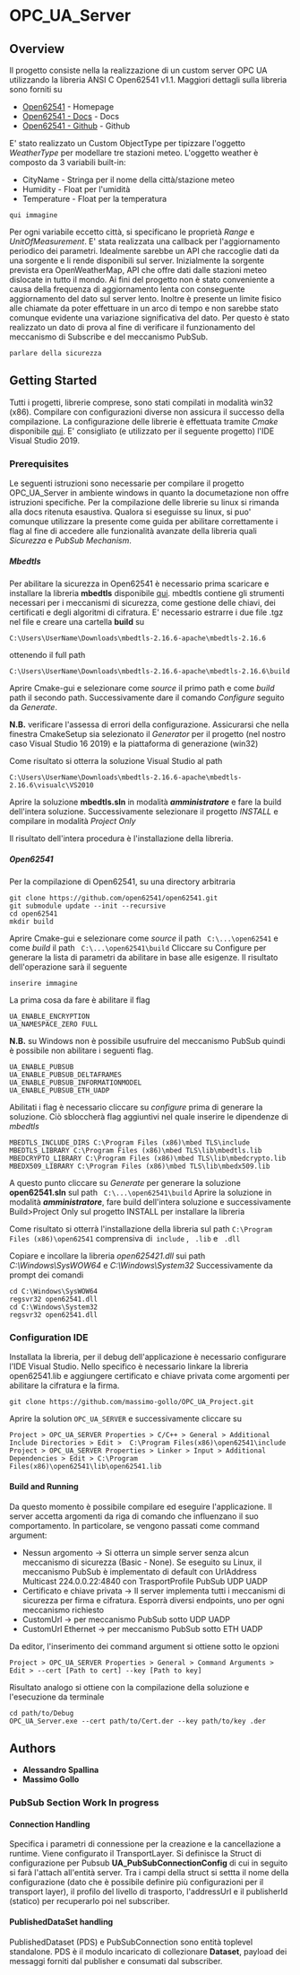 # OPC_UA_Server

## Overview

Il progetto consiste nella la realizzazione di un custom server OPC UA utilizzando la libreria ANSI C Open62541 v1.1. Maggiori dettagli sulla libreria sono forniti su 
* [Open62541](https://open62541.org/) - Homepage
* [Open62541 - Docs](https://open62541.org/doc/current/) - Docs
* [Open62541 - Github](https://github.com/open62541/open62541) - Github

E' stato realizzato un Custom ObjectType per tipizzare l'oggetto *WeatherType* per modellare tre stazioni meteo. L'oggetto weather è composto da 3 variabili built-in: 
* CityName - Stringa per il nome della città/stazione meteo
* Humidity - Float per l'umidità
* Temperature - Float per la temperatura

```
qui immagine 
```
Per ogni variabile eccetto città, si specificano le proprietà *Range* e *UnitOfMeasurement*.
E' stata realizzata una callback per l'aggiornamento periodico dei parametri. Idealmente sarebbe un API che raccoglie dati da una sorgente e li rende disponibili sul server. 
Inizialmente la sorgente prevista era OpenWeatherMap, API che offre dati dalle stazioni meteo dislocate in tutto il mondo. Ai fini del progetto non è stato conveniente a causa della frequenza di aggiornamento lenta con conseguente
aggiornamento del dato sul server lento. Inoltre è presente un limite fisico alle chiamate da poter effettuare in un arco di tempo e non sarebbe stato comunque evidente
una variazione significativa del dato. Per questo è stato realizzato un dato di prova al fine di verificare il funzionamento del meccanismo di Subscribe e del meccanismo PubSub.

```
parlare della sicurezza 
```

## Getting Started

Tutti i progetti, librerie comprese, sono stati compilati in modalità win32 (x86).
Compilare con configurazioni diverse non assicura il successo della compilazione.
La configurazione delle librerie è effettuata tramite *Cmake* disponibile [qui](https://cmake.org/download/).
E' consigliato (e utilizzato per il seguente progetto) l'IDE Visual Studio 2019.
### Prerequisites

Le seguenti istruzioni sono necessarie per compilare il progetto OPC_UA_Server in ambiente windows in quanto la documetazione non offre istruzioni specifiche. Per la compilazione delle librerie su linux si rimanda alla docs ritenuta esaustiva. 
Qualora si eseguisse su linux, si puo' comunque utilizzare la presente come guida per abilitare correttamente i flag al fine di accedere alle funzionalità avanzate della libreria
quali *Sicurezza* e *PubSub Mechanism*. 
 
##### Mbedtls
Per abilitare la sicurezza in Open62541 è necessario prima scaricare e installare la libreria **mbedtls** disponibile [qui](https://tls.mbed.org/download). 
mbedtls contiene gli strumenti necessari per i meccanismi di sicurezza, come gestione delle chiavi, dei certificati e degli algoritmi di cifratura.
E' necessario estrarre i due file .tgz nel file e creare una cartella **build** su 
```
C:\Users\UserName\Downloads\mbedtls-2.16.6-apache\mbedtls-2.16.6
```
ottenendo il full path 
```
C:\Users\UserName\Downloads\mbedtls-2.16.6-apache\mbedtls-2.16.6\build
```
Aprire Cmake-gui e selezionare come *source* il primo path e come *build* path il secondo path. Successivamente dare il comando *Configure* seguito da *Generate*. 

**N.B.** verificare l'assessa di errori della configurazione. Assicurarsi che nella finestra CmakeSetup sia selezionato il *Generator* per il progetto (nel nostro caso Visual Studio 16 2019) e la piattaforma di generazione
(win32)

Come risultato si otterra la soluzione Visual Studio al path

```
C:\Users\UserName\Downloads\mbedtls-2.16.6-apache\mbedtls-2.16.6\visualc\VS2010
```
Aprire la soluzione **mbedtls.sln** in modalità **_amministratore_** e fare la build dell'intera soluzione. Successivamente selezionare il progetto *INSTALL* e compilare in modalità *Project Only* 

Il risultato dell'intera procedura è l'installazione della libreria. 

##### Open62541

Per la compilazione di Open62541, su una directory arbitraria
```
git clone https://github.com/open62541/open62541.git
git submodule update --init --recursive
cd open62541
mkdir build
``` 
Aprire Cmake-gui e selezionare come *source* il path ` C:\...\open62541`  e come *build* il path ` C:\...\open62541\build` 
Cliccare su Configure per generare la lista di parametri da abilitare in base alle esigenze. Il risultato dell'operazione sarà il seguente
```
inserire immagine
```
La prima cosa da fare è abilitare il flag 
```
UA_ENABLE_ENCRYPTION
UA_NAMESPACE_ZERO FULL

```
**N.B.** su Windows non è possibile usufruire del meccanismo PubSub quindi è possibile non abilitare i seguenti flag. 
```
UA_ENABLE_PUBSUB
UA_ENABLE_PUBSUB_DELTAFRAMES
UA_ENABLE_PUBSUB_INFORMATIONMODEL
UA_ENABLE_PUBSUB_ETH_UADP
```
Abilitati i flag è necessario cliccare su *configure* prima di generare la soluzione. Ciò sbloccherà flag aggiuntivi nel quale inserire le dipendenze di *mbedtls*
```
MBEDTLS_INCLUDE_DIRS C:\Program Files (x86)\mbed TLS\include
MBEDTLS_LIBRARY C:\Program Files (x86)\mbed TLS\lib\mbedtls.lib
MBEDCRYPTO_LIBRARY C:\Program Files (x86)\mbed TLS\lib\mbedcrypto.lib
MBEDX509_LIBRARY C:\Program Files (x86)\mbed TLS\lib\mbedx509.lib
```
A questo punto cliccare su *Generate* per generare la soluzione **open62541.sln** sul path ` C:\...\open62541\build` 
Aprire la soluzione in modalità **_amministratore_**, fare build dell'intera soluzione e successivamente Build>Project Only sul progetto INSTALL per installare la libreria


Come risultato si otterrà l'installazione della libreria sul path `C:\Program Files (x86)\open62541` comprensiva di` include` , ` .lib`  e ` .dll` 


Copiare e incollare la libreria *open625421.dll* sui path *C:\Windows\SysWOW64* e *C:\Windows\System32*
Successivamente da prompt dei comandi 
```
cd C:\Windows\SysWOW64
regsvr32 open62541.dll
cd C:\Windows\System32
regsvr32 open62541.dll
```

### Configuration IDE
Installata la libreria, per il debug dell'applicazione è necessario configurare l'IDE Visual Studio. Nello specifico
è necessario linkare la libreria open62541.lib e aggiungere certificato e chiave privata come argomenti per abilitare la cifratura e la firma. 

```
git clone https://github.com/massimo-gollo/OPC_UA_Project.git
``` 

Aprire la solution  `OPC_UA_SERVER` e successivamente cliccare su 
```
Project > OPC_UA_SERVER Properties > C/C++ > General > Additional Include Directories > Edit >  C:\Program Files(x86)\open62541\include
Project > OPC_UA_SERVER Properties > Linker > Input > Additional Dependencies > Edit > C:\Program Files(x86)\open62541\lib\open62541.lib
``` 

#### Build and Running

Da questo momento è possibile compilare ed eseguire l'applicazione. 
Il server accetta argomenti da riga di comando che influenzano il suo comportamento.
In particolare, se vengono passati come command argument:

* Nessun argomento -> Si otterra un simple server senza alcun meccanismo di sicurezza (Basic - None). Se eseguito su Linux, il meccanismo PubSub è implementato di default con UrlAddress Multicast 224.0.0.22:4840 con TrasportProfile PubSub UDP UADP
* Certificato e chiave privata -> Il server implementa tutti i meccanismi di sicurezza per firma e cifratura. Esporrà diversi endpoints, uno per ogni meccanismo richiesto
* CustomUrl -> per meccanismo PubSub sotto UDP UADP 
* CustomUrl Ethernet -> per meccanismo PubSub sotto ETH UADP

Da editor, l'inserimento dei command argument si ottiene sotto le opzioni 
```
Project > OPC_UA_SERVER Properties > General > Command Arguments > Edit > --cert [Path to cert] --key [Path to key]
``` 
Risultato analogo si ottiene con la compilazione della soluzione e l'esecuzione da terminale 

```
cd path/to/Debug 
OPC_UA_Server.exe --cert path/to/Cert.der --key path/to/key .der
``` 

## Authors

* **Alessandro Spallina** 
* **Massimo Gollo** 

### PubSub Section Work In progress
#### Connection Handling
Specifica i parametri di connessione per la creazione e la cancellazione a runtime. Viene configurato il TransportLayer. 
Si definisce la Struct di configurazione per Pubsub **UA_PubSubConnectionConfig** 
di cui in seguito si farà l'attach all'entità server. Tra i campi della struct si settta il nome della configurazione 
(dato che è possibile definire più configurazioni per il transport layer), il profilo del livello di trasporto, l'addressUrl
 e il publisherId (statico) per recuperarlo poi nel subscriber.

#### PublishedDataSet handling
PublishedDataset (PDS) e PubSubConnection sono entità toplevel standalone. PDS è il modulo incaricato di collezionare **Dataset**, 
payload dei messaggi forniti dal publisher e consumati dal subscriber. 
